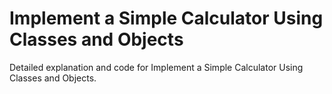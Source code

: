 # Implement a Simple Calculator Using Classes and Objects

Detailed explanation and code for Implement a Simple Calculator Using Classes and Objects.